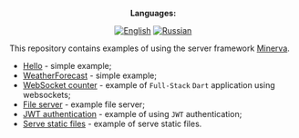 <div align="center">

**Languages:**
  
[![English](https://img.shields.io/badge/Language-English-blue?style=?style=flat-square)](README.md)
[![Russian](https://img.shields.io/badge/Language-Russian-blue?style=?style=flat-square)](README.ru.md)

</div>

This repository contains examples of using the server framework [Minerva](https://github.com/GlebBatykov/minerva).

- [Hello](https://github.com/GlebBatykov/minerva_examples/tree/main/examples/hello) - simple example;
- [WeatherForecast](https://github.com/GlebBatykov/minerva_examples/tree/main/examples/weather_forecast) - simple example;
- [WebSocket counter](https://github.com/GlebBatykov/minerva_examples/tree/main/examples/websocket_counter) - example of `Full-Stack` `Dart` application using websockets;
- [File server](https://github.com/GlebBatykov/minerva_examples/tree/main/examples/file_server) - example file server;
- [JWT authentication](https://github.com/GlebBatykov/minerva_examples/tree/main/examples/jwt_authentication) - example of using `JWT` authentication;
- [Serve static files](https://github.com/GlebBatykov/minerva_examples/tree/main/examples/serve_static_files) - example of serve static files.
